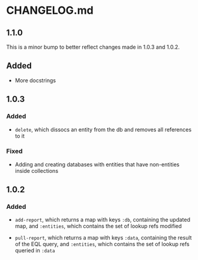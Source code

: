 # CHANGELOG.md

## 1.1.0

This is a minor bump to better reflect changes made in 1.0.3 and 1.0.2.

## Added

* More docstrings

## 1.0.3

### Added

* `delete`, which dissocs an entity from the db and removes all references to it

### Fixed

* Adding and creating databases with entities that have non-entities inside collections

## 1.0.2

### Added

* `add-report`, which returns a map with keys `:db`, containing the updated map,
  and `:entities`, which contains the set of lookup refs modified

* `pull-report`, which returns a map with keys `:data`, containing the result of
  the EQL query, and `:entities`, which contains the set of lookup refs
  queried in `:data`
